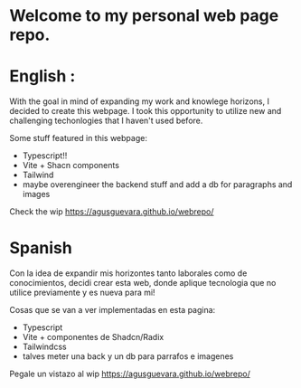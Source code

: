 # Welcome to my personal web page repo.

# English :

With the goal in mind of expanding my work and knowlege horizons, I decided to create this webpage. I took this opportunity to utilize new and challenging techonlogies that I haven't used before.

Some stuff featured in this webpage:

- Typescript!!
- Vite + Shacn components
- Tailwind
- maybe overengineer the backend stuff and add a db for paragraphs and images

Check the wip https://agusguevara.github.io/webrepo/

# Spanish

Con la idea de expandir mis horizontes tanto laborales como de conocimientos, decidi crear esta web, donde aplique tecnologia que no utilice previamente y es nueva para mi!

Cosas que se van a ver implementadas en esta pagina:

- Typescript
- Vite + componentes de Shadcn/Radix
- Tailwindcss
- talves meter una back y un db para parrafos e imagenes 

Pegale un vistazo al wip https://agusguevara.github.io/webrepo/
